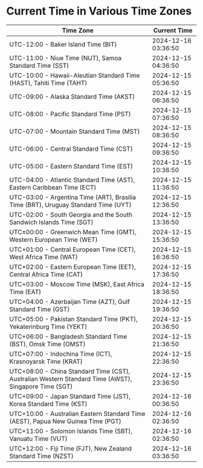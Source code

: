 # Current Time in Various Time Zones

| Time Zone | Current Time |
|-----------|--------------|
| UTC-12:00 - Baker Island Time (BIT) | 2024-12-16 03:36:50 |
| UTC-11:00 - Niue Time (NUT), Samoa Standard Time (SST) | 2024-12-15 04:36:50 |
| UTC-10:00 - Hawaii-Aleutian Standard Time (HAST), Tahiti Time (TAHT) | 2024-12-15 05:36:50 |
| UTC-09:00 - Alaska Standard Time (AKST) | 2024-12-15 06:36:50 |
| UTC-08:00 - Pacific Standard Time (PST) | 2024-12-15 07:36:50 |
| UTC-07:00 - Mountain Standard Time (MST) | 2024-12-15 08:36:50 |
| UTC-06:00 - Central Standard Time (CST) | 2024-12-15 09:36:50 |
| UTC-05:00 - Eastern Standard Time (EST) | 2024-12-15 10:36:50 |
| UTC-04:00 - Atlantic Standard Time (AST), Eastern Caribbean Time (ECT) | 2024-12-15 11:36:50 |
| UTC-03:00 - Argentina Time (ART), Brasília Time (BRT), Uruguay Standard Time (UYT) | 2024-12-15 12:36:50 |
| UTC-02:00 - South Georgia and the South Sandwich Islands Time (SGT) | 2024-12-15 13:36:50 |
| UTC±00:00 - Greenwich Mean Time (GMT), Western European Time (WET) | 2024-12-15 15:36:50 |
| UTC+01:00 - Central European Time (CET), West Africa Time (WAT) | 2024-12-15 16:36:50 |
| UTC+02:00 - Eastern European Time (EET), Central Africa Time (CAT) | 2024-12-15 17:36:50 |
| UTC+03:00 - Moscow Time (MSK), East Africa Time (EAT) | 2024-12-15 18:36:50 |
| UTC+04:00 - Azerbaijan Time (AZT), Gulf Standard Time (GST) | 2024-12-15 19:36:50 |
| UTC+05:00 - Pakistan Standard Time (PKT), Yekaterinburg Time (YEKT) | 2024-12-15 20:36:50 |
| UTC+06:00 - Bangladesh Standard Time (BST), Omsk Time (OMST) | 2024-12-15 21:36:50 |
| UTC+07:00 - Indochina Time (ICT), Krasnoyarsk Time (KRAT) | 2024-12-15 22:36:50 |
| UTC+08:00 - China Standard Time (CST), Australian Western Standard Time (AWST), Singapore Time (SGT) | 2024-12-15 23:36:50 |
| UTC+09:00 - Japan Standard Time (JST), Korea Standard Time (KST) | 2024-12-16 00:36:50 |
| UTC+10:00 - Australian Eastern Standard Time (AEST), Papua New Guinea Time (PGT) | 2024-12-16 02:36:50 |
| UTC+11:00 - Solomon Islands Time (SBT), Vanuatu Time (VUT) | 2024-12-16 02:36:50 |
| UTC+12:00 - Fiji Time (FJT), New Zealand Standard Time (NZST) | 2024-12-16 03:36:50 |
